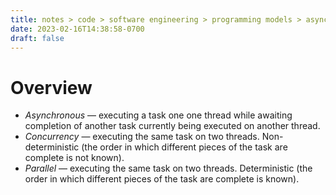 ```yaml
---
title: notes > code > software engineering > programming models > asynchronous vs parallel vs concurrent
date: 2023-02-16T14:38:58-0700
draft: false
---
```


# Overview
- *Asynchronous* — executing a task one one thread while awaiting completion of another task currently being executed on another thread.
- *Concurrency* — executing the same task on two threads. Non-deterministic (the order in which different pieces of the task are complete is not known).
- *Parallel* — executing the same task on two threads. Deterministic (the order in which different pieces of the task are complete is known).
